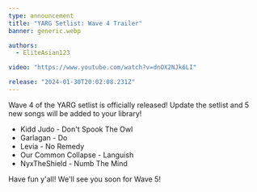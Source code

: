 ```yaml
---
type: announcement
title: "YARG Setlist: Wave 4 Trailer"
banner: generic.webp

authors:
  - EliteAsian123

video: "https://www.youtube.com/watch?v=dnOX2NJk6LI"

release: "2024-01-30T20:02:08.231Z"
---
```


Wave 4 of the YARG setlist is officially released! Update the setlist and 5 new songs will be added to your library!

* Kidd Judo - Don't Spook The Owl
* Garlagan - Do
* Levia - No Remedy
* Our Common Collapse - Languish
* NyxTheShield - Numb The Mind

Have fun y'all! We'll see you soon for Wave 5!
